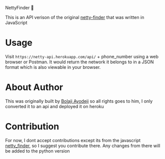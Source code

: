  NettyFinder :rocket:

This is an API verison of the original [netty-finder](https://github.com/BolajiAyodeji/netty-finder) that was written in JavaScript


# Usage
Visit `https://netty-api.herokuapp.com/api/` + phone_number using a web browser or Postman. 
It would return the network it belongs to in a JSON format which is also viewable in your browser.

# About Author

This was originally built by [Bolaji Ayodeji](https://github.com/BolajiAyodeji) so all rights goes to him, I only converted it to an api and deployed it on heroku

# Contribution
 
For now, I dont accept contributions except its from the javascript [netty_finder](https://github.com/BolajiAyodeji/netty-finder), so I suggest you contribute there. Any changes from there will be added to the python version
